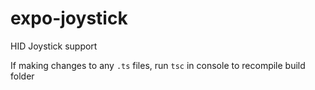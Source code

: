# expo-joystick

HID Joystick support


If making changes to any `.ts` files, run `tsc` in console to recompile build folder